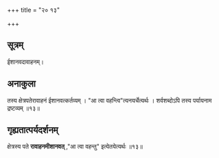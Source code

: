 +++
title = "२० १३"

+++
## सूत्रम्
ईशानवदावाहनम्।
## अनाकुला
तस्य क्षेत्रपतेरावाहनं ईशानवत्कर्तव्यम् ।
"आ त्वा वहन्त्वि"त्यनयर्चेत्यर्थः ।
शर्वशब्दोऽपि तस्य पर्यायनाम द्रष्टव्यम् ॥१३॥

## गृह्यतात्पर्यदर्शनम्
क्षेत्रस्य पते **रावाहनमीशानवत्** ,"आ त्वा वहन्तु" इत्येतयेत्यर्थः ॥१३॥
